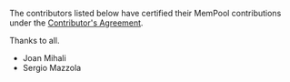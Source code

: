 The contributors listed below have certified their MemPool contributions
under the [Contributor's Agreement](https://iis-seafile.ee.ethz.ch/f/80e8166d2e).

Thanks to all.

* Joan Mihali
* Sergio Mazzola
